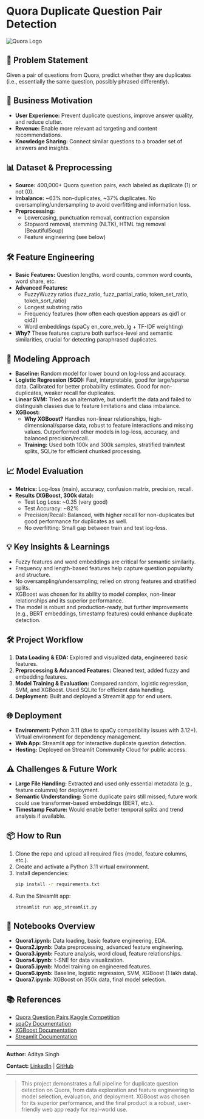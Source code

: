 # Quora Duplicate Question Pair Detection

![Quora Logo](https://upload.wikimedia.org/wikipedia/commons/9/91/Quora_logo_2015.svg)

## 🚀 Problem Statement
Given a pair of questions from Quora, predict whether they are duplicates (i.e., essentially the same question, possibly phrased differently).

## 💼 Business Motivation
- **User Experience:** Prevent duplicate questions, improve answer quality, and reduce clutter.
- **Revenue:** Enable more relevant ad targeting and content recommendations.
- **Knowledge Sharing:** Connect similar questions to a broader set of answers and insights.

## 📊 Dataset & Preprocessing
- **Source:** 400,000+ Quora question pairs, each labeled as duplicate (1) or not (0).
- **Imbalance:** ~63% non-duplicates, ~37% duplicates. No oversampling/undersampling to avoid overfitting and information loss.
- **Preprocessing:**
  - Lowercasing, punctuation removal, contraction expansion
  - Stopword removal, stemming (NLTK), HTML tag removal (BeautifulSoup)
  - Feature engineering (see below)

## 🛠️ Feature Engineering
- **Basic Features:** Question lengths, word counts, common word counts, word share, etc.
- **Advanced Features:**
  - FuzzyWuzzy ratios (fuzz_ratio, fuzz_partial_ratio, token_set_ratio, token_sort_ratio)
  - Longest substring ratio
  - Frequency features (how often each question appears as qid1 or qid2)
  - Word embeddings (spaCy en_core_web_lg + TF-IDF weighting)
- **Why?** These features capture both surface-level and semantic similarities, crucial for detecting paraphrased duplicates.

## 🤖 Modeling Approach
- **Baseline:** Random model for lower bound on log-loss and accuracy.
- **Logistic Regression (SGD):** Fast, interpretable, good for large/sparse data. Calibrated for better probability estimates. Good for non-duplicates, weaker recall for duplicates.
- **Linear SVM:** Tried as an alternative, but underfit the data and failed to distinguish classes due to feature limitations and class imbalance.
- **XGBoost:**
  - **Why XGBoost?** Handles non-linear relationships, high-dimensional/sparse data, robust to feature interactions and missing values. Outperformed other models in log-loss, accuracy, and balanced precision/recall.
  - **Training:** Used both 100k and 300k samples, stratified train/test splits, SQLite for efficient chunked processing.

## 📈 Model Evaluation
- **Metrics:** Log-loss (main), accuracy, confusion matrix, precision, recall.
- **Results (XGBoost, 300k data):**
  - Test Log Loss: ~0.35 (very good)
  - Test Accuracy: ~82%
  - Precision/Recall: Balanced, with higher recall for non-duplicates but good performance for duplicates as well.
  - No overfitting: Small gap between train and test log-loss.

## 💡 Key Insights & Learnings
- Fuzzy features and word embeddings are critical for semantic similarity.
- Frequency and length-based features help capture question popularity and structure.
- No oversampling/undersampling; relied on strong features and stratified splits.
- XGBoost was chosen for its ability to model complex, non-linear relationships and its superior performance.
- The model is robust and production-ready, but further improvements (e.g., BERT embeddings, timestamp features) could enhance duplicate detection.

## 🛠️ Project Workflow
1. **Data Loading & EDA:** Explored and visualized data, engineered basic features.
2. **Preprocessing & Advanced Features:** Cleaned text, added fuzzy and embedding features.
3. **Model Training & Evaluation:** Compared random, logistic regression, SVM, and XGBoost. Used SQLite for efficient data handling.
4. **Deployment:** Built and deployed a Streamlit app for end users.

## 🌐 Deployment
- **Environment:** Python 3.11 (due to spaCy compatibility issues with 3.12+). Virtual environment for dependency management.
- **Web App:** Streamlit app for interactive duplicate question detection.
- **Hosting:** Deployed on Streamlit Community Cloud for public access.

## ⚠️ Challenges & Future Work
- **Large File Handling:** Extracted and used only essential metadata (e.g., feature columns) for deployment.
- **Semantic Understanding:** Some duplicate pairs still missed; future work could use transformer-based embeddings (BERT, etc.).
- **Timestamp Feature:** Would enable better temporal splits and trend analysis if available.

## 📦 How to Run
1. Clone the repo and upload all required files (model, feature columns, etc.).
2. Create and activate a Python 3.11 virtual environment.
3. Install dependencies:
   ```bash
   pip install -r requirements.txt
   ```
4. Run the Streamlit app:
   ```bash
   streamlit run app_streamlit.py
   ```

## 📝 Notebooks Overview
- **Quora1.ipynb:** Data loading, basic feature engineering, EDA.
- **Quora2.ipynb:** Data preprocessing, advanced feature engineering.
- **Quora3.ipynb:** Feature analysis, word cloud, feature relationships.
- **Quora4.ipynb:** t-SNE for data visualization.
- **Quora5.ipynb:** Model training on engineered features.
- **Quora6.ipynb:** Baseline, logistic regression, SVM, XGBoost (1 lakh data).
- **Quora7.ipynb:** XGBoost on 350k data, final model selection.

## 📚 References
- [Quora Question Pairs Kaggle Competition](https://www.kaggle.com/c/quora-question-pairs)
- [spaCy Documentation](https://spacy.io/)
- [XGBoost Documentation](https://xgboost.readthedocs.io/)
- [Streamlit Documentation](https://docs.streamlit.io/)

---

**Author:** Aditya Singh

**Contact:** [LinkedIn](linkedin.com/in/aditya-singh-2b319b299) | [GitHub](https://github.com/AdiSinghCodes)

---

> This project demonstrates a full pipeline for duplicate question detection on Quora, from data exploration and feature engineering to model selection, evaluation, and deployment. XGBoost was chosen for its superior performance, and the final product is a robust, user-friendly web app ready for real-world use.
